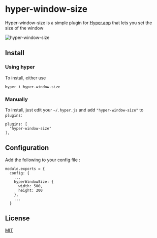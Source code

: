 # hyper-window-size

Hyper-window-size is a simple plugin for [Hyper.app](https://hyper.is/) that lets you set the size of the window

![hyper-window-size](https://user-images.githubusercontent.com/13620579/39882075-1959f24c-5483-11e8-8722-851a2d4fb6d4.gif)

## Install

### Using hyper

To install, either use
```
hyper i hyper-window-size
```

### Manually

To install, just edit your `~/.hyper.js` and add `"hyper-window-size"` to `plugins`:
```
plugins: [
  "hyper-window-size"
],
```

## Configuration

Add the following to your config file :
````
module.exports = {
  config: {
    ...
    hyperWindowSize: {
      width: 500,
      height: 200
    },
    ...
  }
````

## License

[MIT](LICENSE)